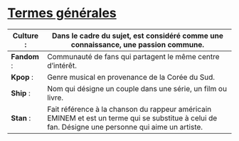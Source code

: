 # **<u>Termes générales</u>**



|  **Culture** : | Dans le cadre du sujet, est considéré comme une connaissance, une passion commune. |
|--|--|
| **Fandom** : |  Communauté de fans qui partagent le même centre d’intérêt. |
|  **Kpop** : |  Genre musical en provenance de la Corée du Sud.|
|  **Ship** : |    Nom qui désigne un couple dans une série, un film ou livre. |
| **Stan** : |   Fait référence à la chanson du rappeur américain EMINEM et est un terme qui se substitue à celui de fan. Désigne une personne qui aime un artiste. |


